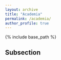 ```yaml
---
layout: archive
title: "Academia"
permalink: /academia/
author_profile: true
---
```


{% include base_path %}

## Subsection
